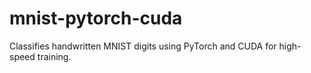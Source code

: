 # mnist-pytorch-cuda
Classifies handwritten MNIST digits using PyTorch and CUDA for high-speed training.
